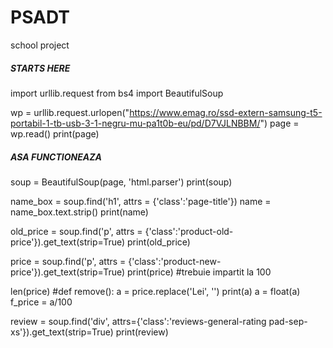 # PSADT
school project
##### STARTS HERE #####
import urllib.request
from bs4 import BeautifulSoup

wp = urllib.request.urlopen("https://www.emag.ro/ssd-extern-samsung-t5-portabil-1-tb-usb-3-1-negru-mu-pa1t0b-eu/pd/D7VJLNBBM/")
page = wp.read()
print(page)
   
##### ASA FUNCTIONEAZA #####
soup = BeautifulSoup(page, 'html.parser') 
print(soup)


name_box = soup.find('h1', attrs = {'class':'page-title'})
name = name_box.text.strip()
print(name)


old_price = soup.find('p', attrs = {'class':'product-old-price'}).get_text(strip=True)
print(old_price)


price = soup.find('p', attrs = {'class':'product-new-price'}).get_text(strip=True)
print(price)
#trebuie impartit la 100


len(price)
#def remove():
a = price.replace('Lei', '')
print(a)
a = float(a)
f_price = a/100

review = soup.find('div', attrs={'class':'reviews-general-rating pad-sep-xs'}).get_text(strip=True)
print(review)

